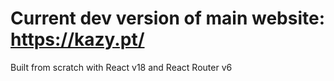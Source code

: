# Current dev version of main website: https://kazy.pt/

Built from scratch with React v18 and React Router v6
